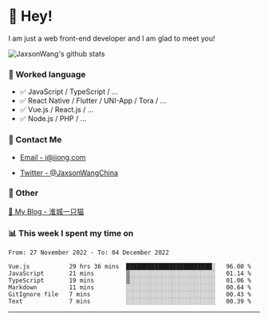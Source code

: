 # 👋 Hey!

I am just a web front-end developer and I am glad to meet you!

![JaxsonWang's github stats](https://github-readme-stats.vercel.app/api?username=JaxsonWang&&show_icons=true&&title_color=1abc9c&&icon_color=1abc9c)


### 📝 Worked language

- ✅ JavaScript / TypeScript / ...
- ✅ React Native / Flutter / UNI-App / Tora / ...
- ✅ Vue.js / React.js / ...
- ✅ Node.js / PHP / ...

### 📮 Contact Me

- [Email - i@iiong.com](mailto:i@iiong.com)

- [Twitter - @JaxsonWangChina](https://twitter.com/JaxsonWangChina)

### 🤪 Other

[📌 My Blog - 淮城一只猫](https://iiong.com)

### 📊 This week I spent my time on

<!--START_SECTION:waka-->

```text
From: 27 November 2022 - To: 04 December 2022

Vue.js           29 hrs 36 mins  ████████████████████████░   96.00 %
JavaScript       21 mins         ▒░░░░░░░░░░░░░░░░░░░░░░░░   01.14 %
TypeScript       19 mins         ▒░░░░░░░░░░░░░░░░░░░░░░░░   01.06 %
Markdown         11 mins         ░░░░░░░░░░░░░░░░░░░░░░░░░   00.64 %
GitIgnore file   7 mins          ░░░░░░░░░░░░░░░░░░░░░░░░░   00.43 %
Text             7 mins          ░░░░░░░░░░░░░░░░░░░░░░░░░   00.39 %
```

<!--END_SECTION:waka-->

---
